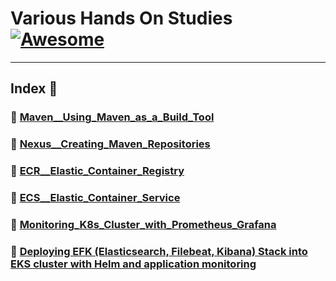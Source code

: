 Various Hands On Studies  [![Awesome](https://cdn.rawgit.com/sindresorhus/awesome/d7305f38d29fed78fa85652e3a63e154dd8e8829/media/badge.svg)](https://github.com/sindresorhus/awesome)
===============
<hr>

## Index 📜

### 🔖 [Maven__Using_Maven_as_a_Build_Tool](https://github.com/medipnegiz/Various_hands_on/tree/main/Maven__Using_Maven_as_a_Build_Tool)

### 🔖 [Nexus__Creating_Maven_Repositories](https://github.com/medipnegiz/Various_hands_on/tree/main/Nexus__Creating_Maven_Repositories)

### 🔖 [ECR__Elastic_Container_Registry](https://github.com/medipnegiz/Various_hands_on/tree/main/ECR__Elastic_Container_Registry)

### 🔖 [ECS__Elastic_Container_Service](https://github.com/medipnegiz/Various_hands_on/tree/main/ECS__Elastic_Container_Service)

### 🔖 [Monitoring_K8s_Cluster_with_Prometheus_Grafana](https://github.com/medipnegiz/Various_hands_on/tree/main/Monitoring_K8s_Cluster_with_Prometheus_Grafana)

### 🔖 [Deploying EFK (Elasticsearch, Filebeat, Kibana) Stack into EKS cluster with Helm and application monitoring](https://github.com/medipnegiz/Various_hands_on/tree/main/Deploying%20EFK%20(Elasticsearch%2C%20Filebeat%2C%20Kibana)%20Stack%20into%20EKS%20cluster%20with%20Helm%20and%20application%20monitoring)
